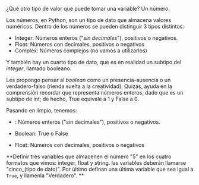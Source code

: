 ¿Qué otro tipo de valor que puede tomar una variable? Un número.

Los números, en Python, son un tipo de dato que almacena valores numéricos. Dentro de los números se pueden distinguir 3 tipos distintos:

* Integer: Números enteros ("_sin decimales_"), positivos o negativos.
* Float: Números con decimales, positivos o negativos
* Complex: Números complejos (no vamos a utilizarlos)

Y también hay un cuarto tipo de dato, que es en realidad un subtipo del _integer_, llamado booleano.

 Les propongo pensar al _boolean_ como un presencia-ausencia o un verdadero-falso (rienda suelta a la creatividad). Quizás, ayuda en la comprensión recordar que representa números enteros, dado que es un subtipo de int; de hecho, True equivale a 1 y False a 0.

Pasando en limpio, tenemos: 

* : Números enteros ("sin decimales"), positivos o negativos.

* Boolean: True o False

* Float: Números con decimales, positivos o negativos


**Definir tres variables que almacenen el número "5" en los cuatro formatos que vimos: integer, float y string. las variables deberán llamarse "cinco_(tipo de dato)". Por último definan una última variable que sea igual a `True`, y llamenla "Verdadero".
**